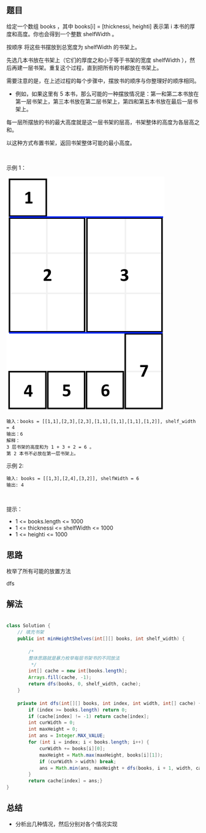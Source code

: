 

## 题目

给定一个数组 books ，其中 books[i] = [thicknessi, heighti] 表示第 i 本书的厚度和高度。你也会得到一个整数 shelfWidth 。

按顺序 将这些书摆放到总宽度为 shelfWidth 的书架上。

先选几本书放在书架上（它们的厚度之和小于等于书架的宽度 shelfWidth ），然后再建一层书架。重复这个过程，直到把所有的书都放在书架上。

需要注意的是，在上述过程的每个步骤中，摆放书的顺序与你整理好的顺序相同。

- 例如，如果这里有 5 本书，那么可能的一种摆放情况是：第一和第二本书放在第一层书架上，第三本书放在第二层书架上，第四和第五本书放在最后一层书架上。

每一层所摆放的书的最大高度就是这一层书架的层高，书架整体的高度为各层高之和。

以这种方式布置书架，返回书架整体可能的最小高度。

 

示例 1：

![](../../../media/pictures/leetcode/shelves.png)


    输入：books = [[1,1],[2,3],[2,3],[1,1],[1,1],[1,1],[1,2]], shelf_width = 4
    输出：6
    解释：
    3 层书架的高度和为 1 + 3 + 2 = 6 。
    第 2 本书不必放在第一层书架上。
示例 2:

    输入: books = [[1,3],[2,4],[3,2]], shelfWidth = 6
    输出: 4   
 

提示：

- 1 <= books.length <= 1000
- 1 <= thicknessi <= shelfWidth <= 1000
- 1 <= heighti <= 1000


## 思路

枚举了所有可能的放置方法

dfs


## 解法
```java

class Solution {
    // 填充书架
    public int minHeightShelves(int[][] books, int shelf_width) {

        /*
        整体思路就是暴力枚举每层书架书的不同放法
         */
        int[] cache = new int[books.length];
        Arrays.fill(cache, -1);
        return dfs(books, 0, shelf_width, cache);
    }

    private int dfs(int[][] books, int index, int width, int[] cache) {
        if (index >= books.length) return 0;
        if (cache[index] != -1) return cache[index];
        int curWidth = 0;
        int maxHeight = 0;
        int ans = Integer.MAX_VALUE;
        for (int i = index; i < books.length; i++) {
            curWidth += books[i][0];
            maxHeight = Math.max(maxHeight, books[i][1]);
            if (curWidth > width) break;
            ans = Math.min(ans, maxHeight + dfs(books, i + 1, width, cache));
        }
        return cache[index] = ans;}
}
```

## 总结

- 分析出几种情况，然后分别对各个情况实现 
